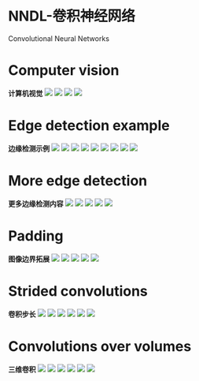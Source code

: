 # NNDL-卷积神经网络


Convolutional Neural Networks
<!--more-->

# Computer vision
**计算机视觉**
<img loading="lazy" src="https://tronwei-1254020584.cos.ap-beijing.myqcloud.com/NNDL/13/4_.png">
<img loading="lazy" src="https://tronwei-1254020584.cos.ap-beijing.myqcloud.com/NNDL/13/1_.png">
<img loading="lazy" src="https://tronwei-1254020584.cos.ap-beijing.myqcloud.com/NNDL/13/2_.png">
<img loading="lazy" src="https://tronwei-1254020584.cos.ap-beijing.myqcloud.com/NNDL/13/3_.png">

# Edge detection example
**边缘检测示例**
<img loading="lazy" src="https://tronwei-1254020584.cos.ap-beijing.myqcloud.com/NNDL/13/5_.png">
<img loading="lazy" src="https://tronwei-1254020584.cos.ap-beijing.myqcloud.com/NNDL/13/6_.png">
<img loading="lazy" src="https://tronwei-1254020584.cos.ap-beijing.myqcloud.com/NNDL/13/7_.png">
<img loading="lazy" src="https://tronwei-1254020584.cos.ap-beijing.myqcloud.com/NNDL/13/8_.png">
<img loading="lazy" src="https://tronwei-1254020584.cos.ap-beijing.myqcloud.com/NNDL/13/9_.png">
<img loading="lazy" src="https://tronwei-1254020584.cos.ap-beijing.myqcloud.com/NNDL/13/10_.png">
<img loading="lazy" src="https://tronwei-1254020584.cos.ap-beijing.myqcloud.com/NNDL/13/11_.png">
<img loading="lazy" src="https://tronwei-1254020584.cos.ap-beijing.myqcloud.com/NNDL/13/12_.png">
<img loading="lazy" src="https://tronwei-1254020584.cos.ap-beijing.myqcloud.com/NNDL/13/13_.png">

# More edge detection
**更多边缘检测内容**
<img loading="lazy" src="https://tronwei-1254020584.cos.ap-beijing.myqcloud.com/NNDL/13/14_.png">
<img loading="lazy" src="https://tronwei-1254020584.cos.ap-beijing.myqcloud.com/NNDL/13/15_.png">
<img loading="lazy" src="https://tronwei-1254020584.cos.ap-beijing.myqcloud.com/NNDL/13/16_.png">
<img loading="lazy" src="https://tronwei-1254020584.cos.ap-beijing.myqcloud.com/NNDL/13/17_.png">
<img loading="lazy" src="https://tronwei-1254020584.cos.ap-beijing.myqcloud.com/NNDL/13/18_.png">

# Padding
**图像边界拓展**
<img loading="lazy" src="https://tronwei-1254020584.cos.ap-beijing.myqcloud.com/NNDL/13/19_.png">
<img loading="lazy" src="https://tronwei-1254020584.cos.ap-beijing.myqcloud.com/NNDL/13/20_.png">
<img loading="lazy" src="https://tronwei-1254020584.cos.ap-beijing.myqcloud.com/NNDL/13/21_.png">
<img loading="lazy" src="https://tronwei-1254020584.cos.ap-beijing.myqcloud.com/NNDL/13/22_.png">
<img loading="lazy" src="https://tronwei-1254020584.cos.ap-beijing.myqcloud.com/NNDL/13/23_.png">

# Strided convolutions
**卷积步长**
<img loading="lazy" src="https://tronwei-1254020584.cos.ap-beijing.myqcloud.com/NNDL/13/24_.png">
<img loading="lazy" src="https://tronwei-1254020584.cos.ap-beijing.myqcloud.com/NNDL/13/25_.png">
<img loading="lazy" src="https://tronwei-1254020584.cos.ap-beijing.myqcloud.com/NNDL/13/26_.png">
<img loading="lazy" src="https://tronwei-1254020584.cos.ap-beijing.myqcloud.com/NNDL/13/27_.png">
<img loading="lazy" src="https://tronwei-1254020584.cos.ap-beijing.myqcloud.com/NNDL/13/28_.png">
<img loading="lazy" src="https://tronwei-1254020584.cos.ap-beijing.myqcloud.com/NNDL/13/29_.png">

# Convolutions over volumes
**三维卷积**
<img loading="lazy" src="https://tronwei-1254020584.cos.ap-beijing.myqcloud.com/NNDL/13/30_.png">
<img loading="lazy" src="https://tronwei-1254020584.cos.ap-beijing.myqcloud.com/NNDL/13/31_.png">
<img loading="lazy" src="https://tronwei-1254020584.cos.ap-beijing.myqcloud.com/NNDL/13/32_.png">
<img loading="lazy" src="https://tronwei-1254020584.cos.ap-beijing.myqcloud.com/NNDL/13/33_.png">
<img loading="lazy" src="https://tronwei-1254020584.cos.ap-beijing.myqcloud.com/NNDL/13/34_.png">
<img loading="lazy" src="https://tronwei-1254020584.cos.ap-beijing.myqcloud.com/NNDL/13/35_.png">
